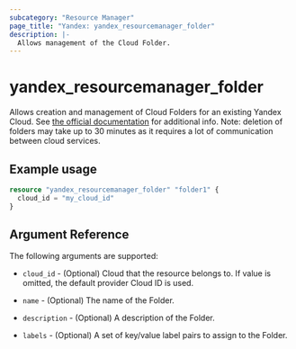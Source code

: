 ```yaml
---
subcategory: "Resource Manager"
page_title: "Yandex: yandex_resourcemanager_folder"
description: |-
  Allows management of the Cloud Folder.
---
```



# yandex_resourcemanager_folder




Allows creation and management of Cloud Folders for an existing Yandex Cloud. See [the official documentation](https://cloud.yandex.com/docs/resource-manager/concepts/resources-hierarchy) for additional info. Note: deletion of folders may take up to 30 minutes as it requires a lot of communication between cloud services.

## Example usage

```terraform
resource "yandex_resourcemanager_folder" "folder1" {
  cloud_id = "my_cloud_id"
}
```

## Argument Reference

The following arguments are supported:

* `cloud_id` - (Optional) Cloud that the resource belongs to. If value is omitted, the default provider Cloud ID is used.

* `name` - (Optional) The name of the Folder.

* `description` - (Optional) A description of the Folder.

* `labels` - (Optional) A set of key/value label pairs to assign to the Folder.
